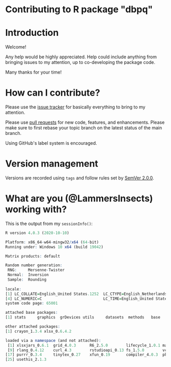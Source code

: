 Contributing to R package "dbpq"
================================

# Introduction

Welcome! 

Any help would be highly appreciated. Help could include anything from bringing issues to my attention, up to co-developing the package code. 

Many thanks for your time!

# How can I contribute?

Please use the [issue tracker](https://github.com/LammersInsects/dbpq/issues) for basically everything to bring to my attention.

Please use [pull requests](https://github.com/LammersInsects/dbpq/pulls) for new code, features, and enhancements. Please make sure to first rebase your topic branch on the latest status of the main branch.

Using GitHub's label system is encouraged.

# Version management

Versions are recorded using `tags` and follow rules set by [SemVer 2.0.0](https://semver.org/).

# What are you (@LammersInsects) working with?

This is the output from my `sessionInfo()`:
```R
R version 4.0.3 (2020-10-10)

Platform: x86_64-w64-mingw32/x64 (64-bit)
Running under: Windows 10 x64 (build 19042)

Matrix products: default

Random number generation:
 RNG:     Mersenne-Twister 
 Normal:  Inversion 
 Sample:  Rounding 
 
locale:
[1] LC_COLLATE=English_United States.1252  LC_CTYPE=English_Netherlands.1252      LC_MONETARY=English_United States.1252
[4] LC_NUMERIC=C                           LC_TIME=English_United States.1252    
system code page: 65001

attached base packages:
[1] stats     graphics  grDevices utils     datasets  methods   base     

other attached packages:
[1] crayon_1.3.4 xlsx_0.6.4.2

loaded via a namespace (and not attached):
 [1] xlsxjars_0.6.1  grid_4.0.3      R6_2.5.0        lifecycle_1.0.1 magrittr_1.5    pillar_1.4.6    httr_1.4.2      cli_3.1.0      
 [9] rlang_0.4.12    curl_4.3        rstudioapi_0.13 fs_1.5.0        vctrs_0.3.4     ellipsis_0.3.1  tools_4.0.3     glue_1.4.2     
[17] purrr_0.3.4     tinytex_0.27    xfun_0.19       compiler_4.0.3  pkgconfig_2.0.3 rJava_0.9-13    REdaS_0.9.3     tibble_3.0.4   
[25] usethis_2.1.3
```

